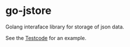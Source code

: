 
go-jstore
================

Golang interaface library for storage of json data.


See the [Testcode](https://github.com/snabble/go-jstore/blob/master/elastic/es_store_test.go#L23) for an example.

